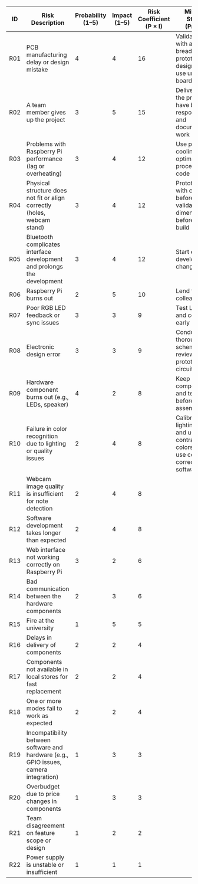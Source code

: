 | ID   | Risk Description | Probability (1–5) | Impact (1–5) | Risk Coefficient (P × I) | Mitigation Strategy (Preview) |
|------|------------------|-------------------|--------------|--------------------------|---------------------|
| R01  | PCB manufacturing delay or design mistake | 4 | 4 | 16 | Validate PCB with a breadboard prototype; send design early; use universal board |
| R02  | A team member gives up the project | 3 | 5 | 15 | Deliver 80% of the project; have backup responsibilities and documented work |
| R03  | Problems with Raspberry Pi performance (lag or overheating) | 3 | 4 | 12 | Use proper cooling and optimize image processing code |
| R04  | Physical structure does not fit or align correctly (holes, webcam stand) | 3 | 4 | 12 | Prototype parts with cardboard before drilling; validate dimensions before final build |
| R05  | Bluetooth complicates interface development and prolongs the development | 3 | 4 | 12 | Start early development; change to wifi |
| R06  | Raspberry Pi burns out | 2 | 5 | 10 | Lend from some colleague |
| R07  | Poor RGB LED feedback or sync issues | 3 | 3 | 9  | Test LED logic and connections early |
| R08  | Electronic design error | 3 | 3 | 9  | Conduct thorough schematic reviews and prototype key circuits |
| R09  | Hardware component burns out (e.g., LEDs, speaker) | 4 | 2 | 8  | Keep spare components and test parts before final assembly |
| R10  | Failure in color recognition due to lighting or quality issues | 2 | 4 | 8  | Calibrate lighting early and use high-contrast colors/materials; use color correction in software |
| R11  | Webcam image quality is insufficient for note detection | 2 | 4 | 8  | |
| R12  | Software development takes longer than expected | 2 | 4 | 8  |  |
| R13  | Web interface not working correctly on Raspberry Pi | 3 | 2 | 6  |  |
| R14  | Bad communication between the hardware components | 2 | 3 | 6  | |
| R15  | Fire at the university | 1 | 5 | 5  |  |
| R16  | Delays in delivery of components | 2 | 2 | 4  |  |
| R17  | Components not available in local stores for fast replacement | 2 | 2 | 4  |  |
| R18  | One or more modes fail to work as expected | 2 | 2 | 4  |  |
| R19  | Incompatibility between software and hardware (e.g., GPIO issues, camera integration) | 1 | 3 | 3  |  |
| R20  | Overbudget due to price changes in components | 1 | 3 | 3  |  |
| R21  | Team disagreement on feature scope or design | 1 | 2 | 2  |  |
| R22  | Power supply is unstable or insufficient | 1 | 1 | 1  |  |

